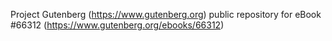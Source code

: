 Project Gutenberg (https://www.gutenberg.org) public repository for
eBook #66312 (https://www.gutenberg.org/ebooks/66312)
